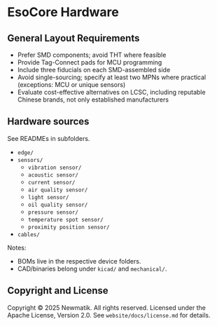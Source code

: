 # EsoCore Hardware

## General Layout Requirements

- Prefer SMD components; avoid THT where feasible
- Provide Tag-Connect pads for MCU programming
- Include three fiducials on each SMD-assembled side
- Avoid single-sourcing; specify at least two MPNs where practical (exceptions: MCU or unique sensors)
- Evaluate cost-effective alternatives on LCSC, including reputable Chinese brands, not only established manufacturers

## Hardware sources

See READMEs in subfolders.

- `edge/`
- `sensors/`
  - `vibration sensor/`
  - `acoustic sensor/`
  - `current sensor/`
  - `air quality sensor/`
  - `light sensor/`
  - `oil quality sensor/`
  - `pressure sensor/`
  - `temperature spot sensor/`
  - `proximity position sensor/`
- `cables/`

Notes:

- BOMs live in the respective device folders.
- CAD/binaries belong under `kicad/` and `mechanical/`.

## Copyright and License

Copyright © 2025 Newmatik. All rights reserved.
Licensed under the Apache License, Version 2.0. See `website/docs/license.md` for details.

